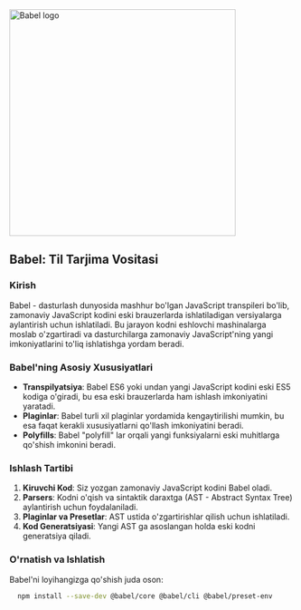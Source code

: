 <img src="https://babeljs.io/img/babel.svg" height="400px" alt="Babel logo">

## Babel: Til Tarjima Vositasi

### Kirish
Babel - dasturlash dunyosida mashhur bo'lgan JavaScript transpileri bo'lib, zamonaviy JavaScript kodini eski brauzerlarda ishlatiladigan versiyalarga aylantirish uchun ishlatiladi. Bu jarayon kodni eshlovchi mashinalarga moslab o'zgartiradi va dasturchilarga zamonaviy JavaScript'ning yangi imkoniyatlarini to'liq ishlatishga yordam beradi.

### Babel'ning Asosiy Xususiyatlari
- **Transpilyatsiya**: Babel ES6 yoki undan yangi JavaScript kodini eski ES5 kodiga o'giradi, bu esa eski brauzerlarda ham ishlash imkoniyatini yaratadi.
- **Plaginlar**: Babel turli xil plaginlar yordamida kengaytirilishi mumkin, bu esa faqat kerakli xususiyatlarni qo'llash imkoniyatini beradi.
- **Polyfills**: Babel "polyfill" lar orqali yangi funksiyalarni eski muhitlarga qo'shish imkonini beradi.
  
### Ishlash Tartibi
1. **Kiruvchi Kod**: Siz yozgan zamonaviy JavaScript kodini Babel oladi.
2. **Parsers**: Kodni o'qish va sintaktik daraxtga (AST - Abstract Syntax Tree) aylantirish uchun foydalaniladi.
3. **Plaginlar va Presetlar**: AST ustida o'zgartirishlar qilish uchun ishlatiladi.
4. **Kod Generatsiyasi**: Yangi AST ga asoslangan holda eski kodni generatsiya qiladi.

### O'rnatish va Ishlatish
Babel'ni loyihangizga qo'shish juda oson:
```bash
  npm install --save-dev @babel/core @babel/cli @babel/preset-env
